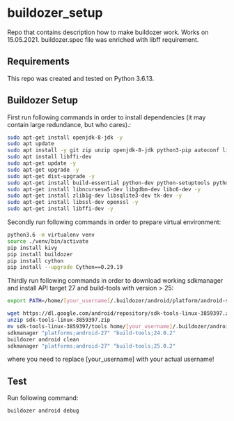 # buildozer_setup
Repo that contains description how to make buildozer work. Works on 15.05.2021. buildozer.spec file was enriched with libff requirement.

## Requirements
This repo was created and tested on Python 3.6.13.

## Buildozer Setup
First run following commands in order to install dependencies (it may contain large redundance, but who cares).:

```bash
sudo apt-get install openjdk-8-jdk -y
sudo apt update
sudo apt install -y git zip unzip openjdk-8-jdk python3-pip autoconf libtool pkg-config zlib1g-dev libncurses5-dev libncursesw5-dev libtinfo5 cmake libffi-dev libssl-dev
sudo apt install libffi-dev
sudo apt-get update -y
sudo apt-get upgrade -y
sudo apt-get dist-upgrade -y
sudo apt-get install build-essential python-dev python-setuptools python-pip python-smbus -y
sudo apt-get install libncursesw5-dev libgdbm-dev libc6-dev -y
sudo apt-get install zlib1g-dev libsqlite3-dev tk-dev -y
sudo apt-get install libssl-dev openssl -y
sudo apt-get install libffi-dev -y
```

Secondly run following commands in order to prepare virtual environment:

```bash
python3.6 -m virtualenv venv
source ./venv/bin/activate
pip install kivy
pip install buildozer
pip install cython
pip install --upgrade Cython==0.29.19
```

Thirdly run following commands in order to download working sdkmanager and install API target 27 and build-tools with version > 25:
```bash
export PATH=/home/[your_username]/.buildozer/android/platform/android-sdk/tools:/home/[your_username]/.buildozer/android/platform/android-sdk/tools/bin:$PATH

wget https://dl.google.com/android/repository/sdk-tools-linux-3859397.zip
unzip sdk-tools-linux-3859397.zip
mv sdk-tools-linux-3859397/tools home/[your_username]/.buildozer/android/platform/android-sdk/
sdkmanager "platforms;android-27" "build-tools;24.0.2"
buildozer android clean
sdkmanager "platforms;android-27" "build-tools;25.0.2"
```
where you need to replace [your_username] with your actual username!

## Test
Run following command:
```bash
buildozer android debug
```

